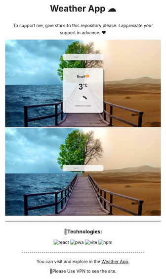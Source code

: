 

# <p align="center" color="#eb5e28">Weather App ☁</p>

<p align="center">To support me, give star⭐ to this repository please.
I appreciate your support in advance. ❤</p>

<img src="public/images/Screenshot (295).png"/>

<img src="public/images/Screenshot (297).png"/>



<hr/>

### <p align="center">🔧Technologies:</p>
<div align="center" >
  
![react](https://img.shields.io/badge/react-8b5cf6?style=for-the-badge&logo=react&logoColor=white)
![pwa](https://img.shields.io/badge/pwa-8b5cf6?style=for-the-badge&logo=pwa&logoColor=white)
![vite](https://img.shields.io/badge/vite-8b5cf6?style=for-the-badge&logo=vite&logoColor=white)
![npm](https://img.shields.io/badge/npm-8b5cf6?style=for-the-badge&logo=npm&logoColor=white)
  
</div>

<p align="center">--------------------------------------------------------------</p>
  
<p align="center">You can visit and explore in the <a href="https://react-pwa-project-one.vercel.app/" target="_blank">Weather App</a>.</p>
<p align="center">📌Please Use VPN to see the site.</p>

